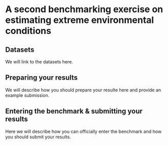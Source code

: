 # A second benchmarking exercise on estimating extreme environmental conditions
## Datasets
We will link to the datasets here.
## Preparing your results
We will describe how you should prepare your resulte here and provide an example submission.
## Entering the benchmark & submitting your results
Here we will describe how you can officially enter the benchmark and how you should submit your results.
